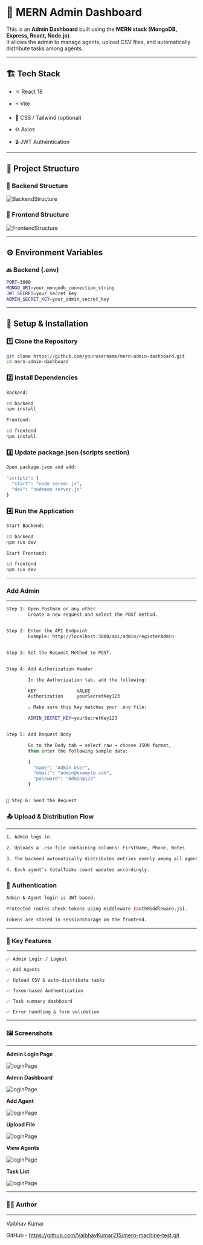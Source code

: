 # 🧠 MERN Admin Dashboard

This is an **Admin Dashboard** built using the **MERN stack (MongoDB, Express, React, Node.js)**.  
It allows the admin to manage agents, upload CSV files, and automatically distribute tasks among agents.

---

## 🏗️ Tech Stack

- ⚛️ React 18

- ⚡ Vite

- 💅 CSS / Tailwind (optional)

- 🌐 Axios

- 🔒 JWT Authentication

---

## 📁 Project Structure

### 🧩 Backend Structure

![BackendStructure](./screenshorts/backendStructure.png)

### 🎨 Frontend Structure

![FrontendStructure](./screenshorts/frontendStructure.png)

---

## ⚙️ Environment Variables

### 🔙 Backend (.env)
```bash
PORT=3000
MONGO_URI=your_mongodb_connection_string
JWT_SECRET=your_secret_key
ADMIN_SECRET_KEY=your_admin_secret_key
```

---
## 🚀 Setup & Installation
### 1️⃣ Clone the Repository
```bash
git clone https://github.com/yourusername/mern-admin-dashboard.git
cd mern-admin-dashboard
```

### 2️⃣ Install Dependencies
```bash
Backend:

cd backend
npm install
```

```bash
Frontend:

cd frontend
npm install
```
### 3️⃣ Update package.json (scripts section)
```bash
Open package.json and add:

"scripts": {
  "start": "node server.js",
  "dev": "nodemon server.js"
}
```

###  4️⃣ Run the Application
```bash
Start Backend: 

cd backend
npm run dev
```

```bash
Start Frontend:

cd frontend
npm run dev
```
---

### Add Admin
---
```bash
Step 1: Open Postman or any other
        Create a new request and select the POST method.


Step 2: Enter the API Endpoint
        Example: http://localhost:3000/api/admin/registerAdmin


Step 3: Set the Request Method to POST.


Step 4: Add Authorization Header

        In the Authorization tab, add the following:

        KEY	              VALUE
        Authorization	  yourSecretKey123

        ⚠️ Make sure this key matches your .env file:

        ADMIN_SECRET_KEY=yourSecretKey123


Step 5: Add Request Body

        Go to the Body tab → select raw → choose JSON format,
        then enter the following sample data:

        {
          "name": "Admin User",
          "email": "admin@example.com",
          "password": "Admin@123"
        }


🔹 Step 6: Send the Request
```

### 📤 Upload & Distribution Flow
---

```bash
1. Admin logs in.

2. Uploads a .csv file containing columns: FirstName, Phone, Notes

3. The backend automatically distributes entries evenly among all agents.

4. Each agent’s totalTasks count updates accordingly.
```

### 🔐 Authentication

```bash
Admin & Agent login is JWT-based.

Protected routes check tokens using middleware (authMiddleware.js).

Tokens are stored in sessionStorage on the frontend.
```
---

### 🧠 Key Features
---

    ✅ Admin Login / Logout

    ✅ Add Agents

    ✅ Upload CSV & auto-distribute tasks

    ✅ Token-based Authentication

    ✅ Task summary dashboard

    ✅ Error handling & form validation 



---

### 🖼️ Screenshots
---
**Admin Login Page**

![loginPage](screenshorts/login.png)

**Admin Dashboard**

![loginPage](screenshorts/dashboard.png)

**Add Agent**

![loginPage](screenshorts/addAgent.png)

**Upload File**

![loginPage](screenshorts/uploadFile.png)

**View Agents**

![loginPage](screenshorts/viewAgents.png)

**Task List**

![loginPage](screenshorts/list.png)

---

### 👨‍💻 Author
---

Vaibhav Kumar

GitHub - https://github.com/VaibhavKumar215/mern-machine-test.git
